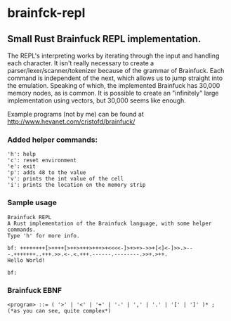 # brainfck-repl
## Small Rust Brainfuck REPL implementation.


The REPL's interpreting works by iterating through the input and handling each character. It isn't really necessary to create a parser/lexer/scanner/tokenizer because of the grammar of Brainfuck. Each command is independent of the next, which allows us to jump straight into the emulation. Speaking of which, the implemented Brainfuck has 30,000 memory nodes, as is common. It is possible to create an "infinitely" large implementation using vectors, but 30,000 seems like enough.

Example programs (not by me) can be found at http://www.hevanet.com/cristofd/brainfuck/

### Added helper commands:
```
'h': help
'c': reset environment
'e': exit
'p': adds 48 to the value
'v': prints the int value of the cell
'i': prints the location on the memory strip
```

### Sample usage
```
Brainfuck REPL
A Rust implementation of the Brainfuck language, with some helper commands.
Type 'h' for more info.

bf: ++++++++[>++++[>++>+++>+++>+<<<<-]>+>+>->>+[<]<-]>>.>---.+++++++..+++.>>.<-.<.+++.------.--------.>>+.>++.
Hello World!

bf:
```

### Brainfuck EBNF
```EBNF
<program> ::= ( '>' | '<' | '+' | '-' | ',' | '.' | '[' | ']' )* ; (*as you can see, quite complex*)
```
